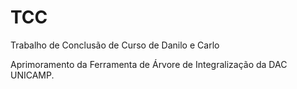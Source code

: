# TCC
Trabalho de Conclusão de Curso de Danilo e Carlo

Aprimoramento da Ferramenta de Árvore de Integralização da DAC UNICAMP.
